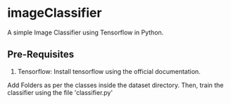 # imageClassifier
A simple Image Classifier using Tensorflow in Python.

## Pre-Requisites
1. Tensorflow: Install tensorflow using the official documentation.

Add Folders as per the classes inside the dataset directory. Then, train the classifier using the file 'classifier.py'